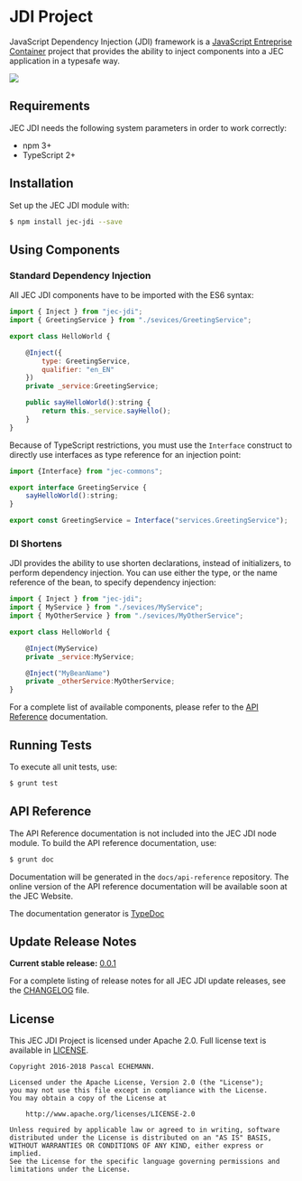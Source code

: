 # JDI Project

JavaScript Dependency Injection (JDI) framework is a [JavaScript Entreprise Container][jec-url] project that provides the ability to inject components into a JEC application in a typesafe way.

[![][jec-logo]][jec-url]

## Requirements

JEC JDI needs the following system parameters in order to work correctly:

- npm 3+
- TypeScript 2+

## Installation

Set up the JEC JDI module with:

```bash
$ npm install jec-jdi --save
```

## Using Components

### Standard Dependency Injection

All JEC JDI components have to be imported with the ES6 syntax:

```javascript
import { Inject } from "jec-jdi";
import { GreetingService } from "./sevices/GreetingService";

export class HelloWorld {

    @Inject({
        type: GreetingService,
        qualifier: "en_EN"
    })
    private _service:GreetingService;

    public sayHelloWorld():string {
        return this._service.sayHello();
    }
}
```

Because of TypeScript restrictions, you must use the `Interface` construct to directly use interfaces as type reference for an injection point:

```javascript
import {Interface} from "jec-commons";

export interface GreetingService {
    sayHelloWorld():string;
}

export const GreetingService = Interface("services.GreetingService");
```

### DI Shortens

JDI provides the ability to use shorten declarations, instead of initializers, to perform dependency injection. You can use either the type, or the name reference of the bean, to specify dependency injection:

```javascript
import { Inject } from "jec-jdi";
import { MyService } from "./sevices/MyService";
import { MyOtherService } from "./sevices/MyOtherService";

export class HelloWorld {

    @Inject(MyService)
    private _service:MyService;

    @Inject("MyBeanName")
    private _otherService:MyOtherService;
}
```

For a complete list of available components, please refer to the [API Reference](#api-reference) documentation.

## Running Tests

To execute all unit tests, use:

```bash
$ grunt test
```

## API Reference

The API Reference documentation is not included into the JEC JDI node module. To build the API reference documentation, use:

```bash
$ grunt doc
```

Documentation will be generated in the `docs/api-reference` repository.
The online version of the  API reference documentation will be available soon at the JEC Website.

The documentation generator is [TypeDoc](http://typedoc.org/)

## Update Release Notes

**Current stable release:** [0.0.1](CHANGELOG.md#jec-jdi-0.0.1)
 
For a complete listing of release notes for all JEC JDI update releases, see the [CHANGELOG](CHANGELOG.md) file. 

## License
This JEC JDI Project is licensed under Apache 2.0. Full license text is available in [LICENSE](LICENSE).

```
Copyright 2016-2018 Pascal ECHEMANN.

Licensed under the Apache License, Version 2.0 (the "License");
you may not use this file except in compliance with the License.
You may obtain a copy of the License at

    http://www.apache.org/licenses/LICENSE-2.0

Unless required by applicable law or agreed to in writing, software
distributed under the License is distributed on an "AS IS" BASIS,
WITHOUT WARRANTIES OR CONDITIONS OF ANY KIND, either express or implied.
See the License for the specific language governing permissions and
limitations under the License.
```

[jec-url]: https://github.com/pechemann/JEC
[jec-logo]: https://raw.githubusercontent.com/pechemann/JEC/master/assets/jec-logos/jec-logo.png